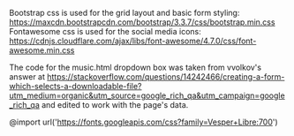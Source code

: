 Bootstrap css is used for the grid layout and basic form styling: https://maxcdn.bootstrapcdn.com/bootstrap/3.3.7/css/bootstrap.min.css
Fontawesome css is used for the social media icons: https://cdnjs.cloudflare.com/ajax/libs/font-awesome/4.7.0/css/font-awesome.min.css

The code for the music.html dropdown box was taken from vvolkov's answer at https://stackoverflow.com/questions/14242466/creating-a-form-which-selects-a-downloadable-file?utm_medium=organic&utm_source=google_rich_qa&utm_campaign=google_rich_qa
and edited to work with the page's data.

@import url('https://fonts.googleapis.com/css?family=Vesper+Libre:700')